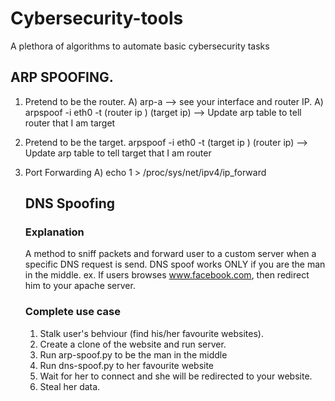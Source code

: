 # Cybersecurity-tools
A plethora of algorithms to automate basic cybersecurity tasks


## ARP SPOOFING.

1) Pretend to be the router.
    A) arp-a --> see your interface and router IP.
    A) arpspoof -i eth0 -t (router ip ) (target ip) --> Update arp table to tell router that I am target

2) Pretend to be the target.
    arpspoof -i eth0 -t (target ip ) (router ip) --> Update arp table to tell target that I am router

3) Port Forwarding 
    A) echo 1 > /proc/sys/net/ipv4/ip_forward 
    
    ## DNS Spoofing
    
    ### Explanation
    A method to sniff packets and forward user to a custom server when a specific DNS request is send.
    DNS spoof works ONLY if you are the man in the middle.
    ex. If users browses www.facebook.com, then redirect him to your apache server. 
    
    ### Complete use case
    1) Stalk user's behviour (find his/her favourite websites).
    2) Create a clone of the website and run server.
    3) Run arp-spoof.py to be the man in the middle
    4) Run dns-spoof.py to her favourite website
    5) Wait for her to connect and she will be redirected to your website.
    6) Steal her data.
    
